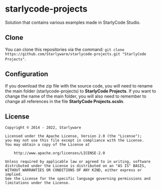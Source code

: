 # starlycode-projects
Solution that contains various examples made in StarlyCode Studio.

Clone
-----
You can clone this repositories via the command:
```git clone https://github.com/Starlyware/starlycode-projects.git "StarlyCode Projects"```.

Configuration
-----
If you download the zip file with the source code, you will need to rename the main folder (starlycode-projects) to **StarlyCode Projects**.
If you want to change the name of the main folder, you will also need to remember to change all references in the file **StarlyCode Projects.scsln**.

License
-------

    Copyright © 2014 - 2022, Starlyware

    Licensed under the Apache License, Version 2.0 (the "License");
    you may not use this file except in compliance with the License.
    You may obtain a copy of the License at

        http://www.apache.org/licenses/LICENSE-2.0

    Unless required by applicable law or agreed to in writing, software
    distributed under the License is distributed on an "AS IS" BASIS,
    WITHOUT WARRANTIES OR CONDITIONS OF ANY KIND, either express or implied.
    See the License for the specific language governing permissions and
    limitations under the License.
